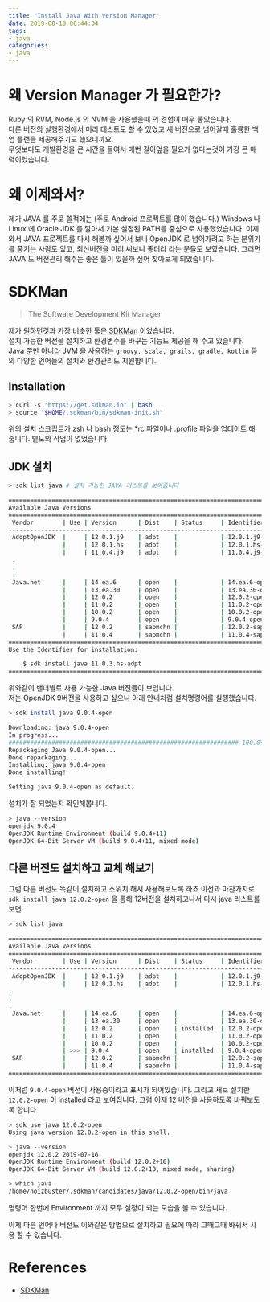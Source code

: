 ```yaml
---
title: "Install Java With Version Manager"
date: 2019-08-10 06:44:34
tags:
- java
categories:
- java
---
```


# 왜 Version Manager 가 필요한가?

Ruby 의 RVM, Node.js 의 NVM 을 사용했을때 의 경험이 매우 좋았습니다.  
다른 버전의 실행환경에서 미리 테스트도 할 수 있었고 새 버전으로 넘어갈때 훌륭한 백업 플랜을 제공해주기도 했으니까요.  
무엇보다도 개발환경을 큰 시간을 들여서 매번 갈아엎을 필요가 없다는것이 가장 큰 매력이었습니다.

# 왜 이제와서?

제가 JAVA 를 주로 쓸적에는 (주로 Android 프로젝트를 많이 했습니다.) Windows 나 Linux 에 Oracle JDK 를 깔아서 기본 설정된 PATH를 중심으로 사용했었습니다. 이제와서 JAVA 프로젝트를 다시 해볼까 싶어서 보니 OpenJDK 로 넘어가려고 하는 분위기를 풍기는 사람도 있고, 최신버전을 미리 써보니 좋더라 라는 분들도 보였습니다. 그러면 JAVA 도 버전관리 해주는 좋은 툴이 있을까 싶어 찾아보게 되었습니다.

# SDKMan

> The Software Development Kit Manager

제가 원하던것과 가장 비슷한 툴은 [SDKMan](https://sdkman.io/) 이었습니다.  
설치 가능한 버전을 설치하고 환경변수를 바꾸는 기능도 제공을 해 주고 있습니다.  
Java 뿐만 아니라 JVM 을 사용하는 `groovy, scala, grails, gradle, kotlin` 등의 다양한 언어들의 설치와 환경관리도 지원합니다.  

## Installation

``` bash
> curl -s "https://get.sdkman.io" | bash
> source "$HOME/.sdkman/bin/sdkman-init.sh" 
```
위의 설치 스크립트가 zsh 나 bash 정도는 *rc 파일이나 .profile 파일을 업데이트 해 줍니다. 별도의 작업이 없었습니다.

## JDK 설치

``` bash
> sdk list java # 설치 가능한 JAVA 리스트를 보여줍니다

============================================================================
Available Java Versions
============================================================================
 Vendor        | Use | Version      | Dist    | Status     | Identifier
----------------------------------------------------------------------------
 AdoptOpenJDK  |     | 12.0.1.j9    | adpt    |            | 12.0.1.j9-adpt 
               |     | 12.0.1.hs    | adpt    |            | 12.0.1.hs-adpt 
               |     | 11.0.4.j9    | adpt    |            | 11.0.4.j9-adpt 
 .
 .
 .
 Java.net      |     | 14.ea.6      | open    |            | 14.ea.6-open   
               |     | 13.ea.30     | open    |            | 13.ea.30-open  
               |     | 12.0.2       | open    |            | 12.0.2-open    
               |     | 11.0.2       | open    |            | 11.0.2-open    
               |     | 10.0.2       | open    |            | 10.0.2-open    
               |     | 9.0.4        | open    |            | 9.0.4-open     
 SAP           |     | 12.0.2       | sapmchn |            | 12.0.2-sapmchn 
               |     | 11.0.4       | sapmchn |            | 11.0.4-sapmchn 
============================================================================
Use the Identifier for installation:

    $ sdk install java 11.0.3.hs-adpt
============================================================================
```

위와같이 밴더별로 사용 가능한 Java 버전들이 보입니다.  
저는 OpenJDK 9버전을 사용하고 싶으니 아래 안내처럼 설치명령어를 실행했습니다.

``` bash
> sdk install java 9.0.4-open

Downloading: java 9.0.4-open
In progress...
################################################################ 100.0%
Repackaging Java 9.0.4-open...
Done repackaging...
Installing: java 9.0.4-open
Done installing!

Setting java 9.0.4-open as default.
```

설치가 잘 되었는지 확인해봅니다.

``` bash
> java --version
openjdk 9.0.4
OpenJDK Runtime Environment (build 9.0.4+11)
OpenJDK 64-Bit Server VM (build 9.0.4+11, mixed mode)
```

## 다른 버전도 설치하고 교체 해보기

그럼 다른 버전도 똑같이 설치하고 스위치 해서 사용해보도록 하죠
이전과 마찬가지로 `sdk install java 12.0.2-open` 을 통해 12버전을 설치하고나서 다시 java 리스트를 보면

``` bash
> sdk list java

============================================================================
Available Java Versions
============================================================================
 Vendor        | Use | Version      | Dist    | Status     | Identifier
----------------------------------------------------------------------------
 AdoptOpenJDK  |     | 12.0.1.j9    | adpt    |            | 12.0.1.j9-adpt 
               |     | 12.0.1.hs    | adpt    |            | 12.0.1.hs-adpt 
.
.
.
 Java.net      |     | 14.ea.6      | open    |            | 14.ea.6-open   
               |     | 13.ea.30     | open    |            | 13.ea.30-open  
               |     | 12.0.2       | open    | installed  | 12.0.2-open    
               |     | 11.0.2       | open    |            | 11.0.2-open    
               |     | 10.0.2       | open    |            | 10.0.2-open    
               | >>> | 9.0.4        | open    | installed  | 9.0.4-open     
 SAP           |     | 12.0.2       | sapmchn |            | 12.0.2-sapmchn 
               |     | 11.0.4       | sapmchn |            | 11.0.4-sapmchn 
============================================================================
```
이처럼 `9.0.4-open` 버전이 사용중이라고 표시가 되어있습니다. 그리고 새로 설치한 `12.0.2-open` 이 installed 라고 보여집니다.
그럼 이제 12 버전을 사용하도록 바꿔보도록 합니다.

``` bash
> sdk use java 12.0.2-open
Using java version 12.0.2-open in this shell.

> java --version
openjdk 12.0.2 2019-07-16
OpenJDK Runtime Environment (build 12.0.2+10)
OpenJDK 64-Bit Server VM (build 12.0.2+10, mixed mode, sharing)

> which java
/home/noizbuster/.sdkman/candidates/java/12.0.2-open/bin/java
```
명령어 한번에 Environment 까지 모두 설정이 되는 모습을 볼 수 있습니다.

이제 다른 언어나 버전도 이와같은 방법으로 설치하고 필요에 따라 그때그때 바꿔서 사용 할 수 있습니다.

# References
* [SDKMan](https://sdkman.io/)
